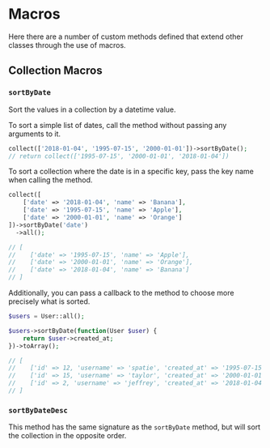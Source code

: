 # Macros

Here there are a number of custom methods defined that extend other classes through the use of macros.

## Collection Macros

### `sortByDate`

Sort the values in a collection by a datetime value.

To sort a simple list of dates, call the method without passing any arguments to it.

```php
collect(['2018-01-04', '1995-07-15', '2000-01-01'])->sortByDate();
// return collect(['1995-07-15', '2000-01-01', '2018-01-04'])
```

To sort a collection where the date is in a specific key, pass the key name when calling the method.

```php
collect([
    ['date' => '2018-01-04', 'name' => 'Banana'],
    ['date' => '1995-07-15', 'name' => 'Apple'],
    ['date' => '2000-01-01', 'name' => 'Orange']
])->sortByDate('date')
  ->all();

// [
//    ['date' => '1995-07-15', 'name' => 'Apple'],
//    ['date' => '2000-01-01', 'name' => 'Orange'],
//    ['date' => '2018-01-04', 'name' => 'Banana']
// ]
```

Additionally, you can pass a callback to the method to choose more precisely what is sorted.

```php
$users = User::all();

$users->sortByDate(function(User $user) {
    return $user->created_at;
})->toArray();

// [
//    ['id' => 12, 'username' => 'spatie', 'created_at' => '1995-07-15'],
//    ['id' => 15, 'username' => 'taylor', 'created_at' => '2000-01-01'],
//    ['id' => 2, 'username' => 'jeffrey', 'created_at' => '2018-01-04']
// ]
```

### `sortByDateDesc`

This method has the same signature as the `sortByDate` method, but will sort the collection in the opposite order.
